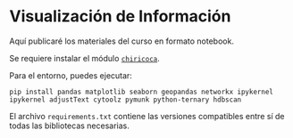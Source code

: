 
# Visualización de Información

Aquí publicaré los materiales del curso en formato notebook.

Se requiere instalar el módulo [`chiricoca`](https://github.com/PLUMAS-research/chiricoca).

Para el entorno, puedes ejecutar:

```pip install pandas matplotlib seaborn geopandas networkx ipykernel ipykernel adjustText cytoolz pymunk python-ternary hdbscan```

El archivo `requirements.txt` contiene las versiones compatibles entre sí de todas las bibliotecas necesarias.